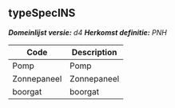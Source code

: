 ## typeSpecINS

*__Domeinlijst versie:__ d4*
*__Herkomst definitie:__ PNH*

|__Code__ |__Description__	|
|	---	|	---	|
| Pomp | Pomp |
| Zonnepaneel | Zonnepaneel |
| boorgat | boorgat |
